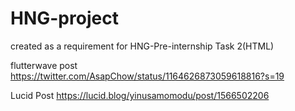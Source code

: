 # HNG-project
created as a requirement for HNG-Pre-internship Task 2(HTML)

flutterwave post https://twitter.com/AsapChow/status/1164626873059618816?s=19

Lucid Post https://lucid.blog/yinusamomodu/post/1566502206
